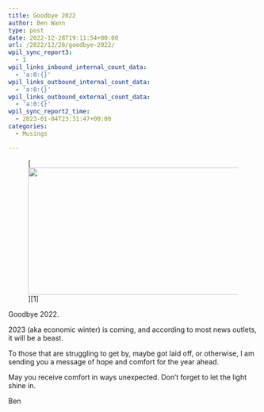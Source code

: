 ```yaml
---
title: Goodbye 2022
author: Ben Wann
type: post
date: 2022-12-28T19:11:54+00:00
url: /2022/12/28/goodbye-2022/
wpil_sync_report3:
  - 1
wpil_links_inbound_internal_count_data:
  - 'a:0:{}'
wpil_links_outbound_internal_count_data:
  - 'a:0:{}'
wpil_links_outbound_external_count_data:
  - 'a:0:{}'
wpil_sync_report2_time:
  - 2023-01-04T23:31:47+00:00
categories:
  - Musings

---
```

<figure class="wp-block-image size-full is-style-default">[<img decoding="async" loading="lazy" width="1024" height="256" src="https://benwann.com/wp-content/uploads/2022/12/DALL·E-2022-12-22-14.48.31-a-printed-circuit-board-in-the-shape-of-a-piece-of-toast-small.png" alt="" class="wp-image-1151" />][1]</figure> 

Goodbye 2022. 

2023 (aka economic winter) is coming, and according to most news outlets, it will be a beast.



To those that are struggling to get by, maybe got laid off, or otherwise, I am sending you a message of hope and comfort for the year ahead. 



May you receive comfort in ways unexpected. Don&#8217;t forget to let the light shine in.



Ben

 [1]: https://benwann.com/wp-content/uploads/2022/12/DALL·E-2022-12-22-14.48.31-a-printed-circuit-board-in-the-shape-of-a-piece-of-toast-small.png